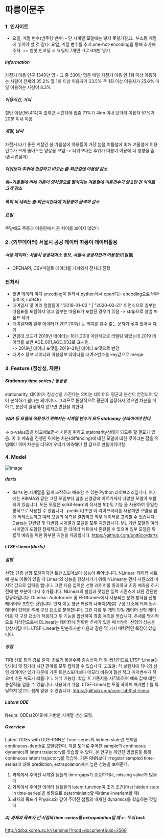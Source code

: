# 따릉이문주

### 1. 인사이트
- 요일, 계절 변수(범주형 변수) - 단 시계열 모델에는 넣지 못할거같고.. 부스팅 계열에 넣어야 할 것 같다.
요일, 계절 변수를 추가.one-hot-encoding을 통해 추가해주자. ++ 원핫 인코딩 시 요일이 7개면 -1로 6개만 넣기

##### Information
자전거 이용 인구 1340만 명 - 그 중 330만 명은 매일 자전거 이용
연 1회 이상 이용하는 사람이 전체의 35.2%
월 1회 이상 이용자가 33.5%
주 1회 이상 이용자가 25.6%
매일 이용하는 사람이 8.3%

##### 이용시간, 거리
절반 이상(56.4%)이 출퇴근 시간대에 집중
71%가 4km 이내 단거리 이용자
57%가 20분 이내 이용

##### 계절, 날씨
자전거 타기 좋은 계절인 봄‧가을철에 이용률이 가장 높음
여름철에 비해 겨울철에 이용건수가 크게 줄어드는 양상을 보임 -> 더위보다는 추위가 따릉이 이용에 더 영향을 줌.(손시렵잖아)

##### 더위보다 추위에 민감하고 비오는 출‧퇴근길엔 이용량 감소. 
##### 봄~가을철에 비해 기온이 영하권으로 떨어지는 겨울철에 이용건수가 일 2만 건 이하로 크게 감소
##### 특히 비 내리는 출‧퇴근시간대에 이용량이 급격히 감소

##### 요일
주말에도 주중과 이용량에서 큰 차이를 보이지 않았다

### 2. (외부데이터) 서울시 공공 데이터 따릉이 데이터활용

##### 사용 데이터 : 서울시 공공대여소 정보, 서울시 공공자전거 이용정보(일별)
- OPENAPI, CSV파일로 데이터를 가져와서 전처리 진행

### 전처리
- 월별 데이터 마다 encoding이 달라서 python에서 open되는 encoding으로 변환 (utf-8, cp949)
- 대여일자 및 여러 컬럼들이 "'2018-01-03'" | "2020-03-21" 이런식으로 일부는 따옴표를 포함하지 않고 일부는 따옴표가 포함된 경우가 있음 
-> strip으로 양옆 따옴표 제거
- 대여일자에 일부 데이터가 20? 203뒤 등 의미를 알수 없는 문자가 섞여 있어서 제거
- 연령대 코드가 2018년 데이터는 10대,20대 이런식으로 라벨링 돼있는데 2019 데이터를 보면 AGE_001,AGE_002로 표시됨. </br>
-> 2018년 데이터 포맷을 2019~21년 데이터 포맷으로 변경
- 대여소 정보 데이터와 이용정보 데이터를 대여소번호를 key값으로 merge

### 3. Feature (정상성, 차분)
##### Stationary time series / 정상성
stationarity, 데이터가 정상성을 가진다는 의미는 데이터의 평균과 분산이 안정되어 있어 분석하기 쉽다는 의미이다. 그러므로 통상적으로 평균이 일정하지 않으면 차분을 취하고, 분산이 일정하지 않으면 변환을 취한다.
##### VAR 등 모델에 적용하기 위해서는 시계열 변수가 모두 stationay 상태이어야 한다. 
-> p-value값을 비교해보면서 차분을 취하고 staionarity상태가 되도록 할 필요가 있음. 이 후 예측을 진행한 뒤에는 차분(diffencing)에 대한 모델에 대한 것이라는 점을 유념해야 하며 차분을 더하여 우리가 예측해야 할 값으로 만들어줘야함.


### 4. Model
![image](https://user-images.githubusercontent.com/103553532/205504220-8b9ad042-5012-4698-8f4c-ec3bd054c0b4.png)

##### darts 
- darts 는 시계열을 쉽게 조작하고 예측할 수 있는 Python 라이브러리입니다. 여기에는 ARIMA와 같은 고전 모델부터 심층 신경망에 이르기까지 다양한 모델이 포함되어 있습니다. 모든 모델은 scikit-learn과 유사한 fit()및 기능 을 사용하여 동일한 방식으로 사용할 수 있습니다 . predict()또한 이 라이브러리를 사용하면 모델을 쉽게 백테스트하고 여러 모델의 예측을 결합하고 외부 데이터를 고려할 수 있습니다. Darts는 단변량 및 다변량 시계열과 모델을 모두 지원합니다. ML 기반 모델은 여러 시계열이 포함된 잠재적으로 큰 데이터 세트에서 훈련될 수 있으며 일부 모델은 확률적 예측을 위한 풍부한 지원을 제공합니다.
https://github.com/unit8co/darts
##### LTSF-Linear(darts)

##### 설명
선형: 단층 선형 모델이지만 트랜스포머보다 성능이 뛰어납니다.
NLinear: 데이터 세트에 분포 이동이 있을 때 Linear의 성능을 향상시키기 위해 NLinear는 먼저 시퀀스의 마지막 값으로 입력을 뺍니다. 그런 다음 입력은 선형 레이어를 통과하고 최종 예측을 하기 전에 뺀 부분이 다시 추가됩니다. NLinear의 뺄셈과 덧셈은 입력 시퀀스에 대한 간단한 정규화입니다.
DLinear: Autoformer 및 FEDformer에서 사용되는 분해 방식을 선형 레이어와 조합한 것입니다. 먼저 이동 평균 커널과 나머지(계절) 구성 요소에 의해 원시 데이터 입력을 추세 구성 요소로 분해합니다. 그런 다음 두 개의 단일 레이어 선형 레이어를 각 구성 요소에 적용하고 두 기능을 합산하여 최종 예측을 얻습니다. 추세를 명시적으로 처리함으로써 DLinear는 데이터에 명확한 추세가 있을 때 바닐라 선형의 성능을 향상시킵니다.
LTSF-Linear는 단순하지만 다음과 같은 몇 가지 매력적인 특징이 있습니다.

##### 장점
최대 신호 통과 경로 길이: 경로가 짧을수록 종속성이 더 잘 캡처되므로 LTSF-Linear는 단거리 및 장거리 시간 관계를 모두 캡처할 수 있습니다.
고효율: 각 브랜치에 하나의 선형 레이어만 있기 때문에 기존 트랜스포머보다 메모리 비용이 훨씬 적고 매개변수가 적으며 추론 속도가 빠릅니다.
해석 가능성: 학습 후 가중치를 시각화하여 예측 값에 대한 통찰력을 얻을 수 있습니다.
사용하기 쉬움: LTSF-Linear는 모델 하이퍼 매개변수를 튜닝하지 않고도 쉽게 얻을 수 있습니다.
https://github.com/cure-lab/ltsf-linear

##### Latent ODE
Neural ODEs(2018)에 기반한 시계열 생성 모형.

##### Overview
Latent ODEs with ODE-RNN은 Time-series의 hidden state간 변화를 continuous-depth로 모델링한다. 이를 토대로 주어진 sample의 continuous dynamics와 latent trajectory를 학습할 수 있다. 본 연구는 제안한 방법론을 통해 continuous latent trajectory를 학습해, 기존 RNN보다 irregular sampled time-series에 대해 prediction, extrapolation에서 높은 성능을 보여준다.
1) 과제에서 주어진 시계열 샘플의 time-gaps가 중요하거나, missing value가 많을 때
2) 과제에서 주어진 데이터 샘플들의 latent function이 초기 조건(first hidden state in time-series)을 바탕으로 deterministic할 때(time-invariant할 때)
3) 과제의 목표가 Physics와 같이 주어진 샘플의 내재한 dynamics를 학습하는 것일 때
##### 4) 과제의 목표가 긴 시점의 time-series를 extrapolation일 때 <- 우리 task

http://dsba.korea.ac.kr/seminar/?mod=document&uid=2568
